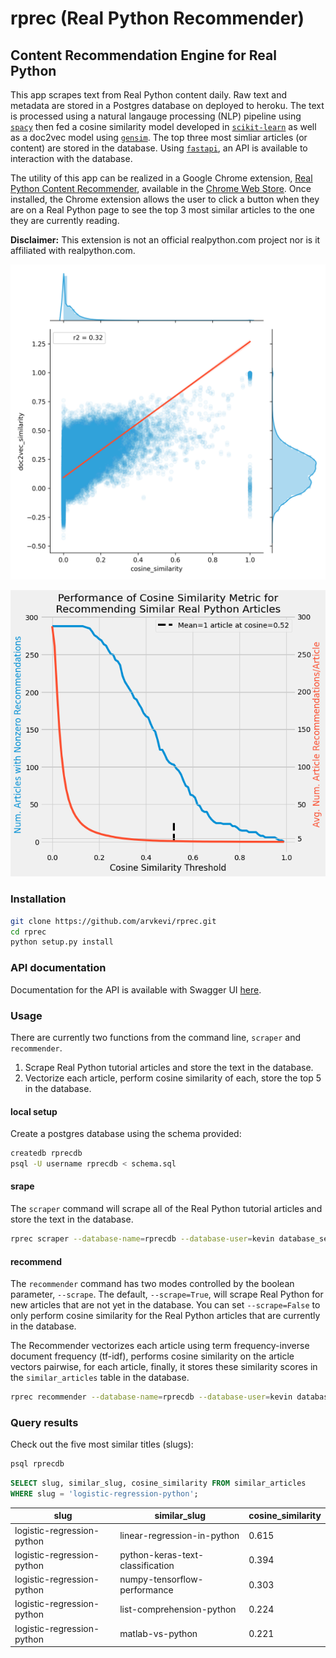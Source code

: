 # rprec (Real Python Recommender)

## Content Recommendation Engine for Real Python

This app scrapes text from Real Python content daily. Raw text and metadata are stored in a Postgres database on deployed to heroku. The text is processed using a natural langauge processing (NLP) pipeline using [`spacy`](https://spacy.io/) then fed a cosine similarity model developed in [`scikit-learn`](https://scikit-learn.org/stable/) as well as a doc2vec model using [`gensim`](https://radimrehurek.com/gensim/). The top three most simliar articles (or content) are stored in the database. Using [`fastapi`](https://fastapi.tiangolo.com/), an API is available to interaction with the database.  

The utility of this app can be realized in a Google Chrome extension, [Real Python Content Recommender](https://github.com/arvkevi/rprec-chrome-extension), available in the [Chrome Web Store](). Once installed, the Chrome extension allows the user to click a button when they are on a Real Python page to see the top 3 most similar articles to the one they are currently reading.

**Disclaimer:** This extension is not an official realpython.com project nor is it affiliated with realpython.com.

![cosine_vs_doc2vec](images/cosine_vs_doc2vec.png)

![realpython_cosine](images/cosine_threshold.png)

### Installation

```bash
git clone https://github.com/arvkevi/rprec.git
cd rprec
python setup.py install
```

### API documentation

Documentation for the API is available with Swagger UI [here](http://realpython-recommender.herokuapp.com/docs#/).

### Usage

There are currently two functions from the command line, `scraper` and `recommender`.
1. Scrape Real Python tutorial articles and store the text in the database.
2. Vectorize each article, perform cosine similarity of each, store the top 5 in the database.

#### local setup
Create a postgres database using the schema provided:

```bash
createdb rprecdb
psql -U username rprecdb < schema.sql
```

#### srape
The `scraper` command will scrape all of the Real Python tutorial articles and store the text in the database.
```bash
rprec scraper --database-name=rprecdb --database-user=kevin database_server=localhost
```

#### recommend
The `recommender` command has two modes controlled by the boolean parameter, `--scrape`. The default, `--scrape=True`, will scrape Real Python for new articles that are not yet in the database. You can set `--scrape=False` to only perform cosine similarity for the Real Python articles that are currently in the database. 

The Recommender vectorizes each article using term frequency-inverse document frequency (tf-idf), performs cosine similarity on the article vectors pairwise, for each article, finally, it stores these similarity scores in the `similar_articles` table in the database.

```bash
rprec recommender --database-name=rprecdb --database-user=kevin database_host=localhost --scrape=True
```

### Query results
Check out the five most similar titles (slugs):

```bash
psql rprecdb
```

```sql
SELECT slug, similar_slug, cosine_similarity FROM similar_articles
WHERE slug = 'logistic-regression-python';
```

|            slug            |           similar_slug           | cosine_similarity |
|----------------------------|----------------------------------|-------------------|
| logistic-regression-python | linear-regression-in-python      |        0.615 |
| logistic-regression-python | python-keras-text-classification |        0.394 |
| logistic-regression-python | numpy-tensorflow-performance     |        0.303 |
| logistic-regression-python | list-comprehension-python        |        0.224 |
| logistic-regression-python | matlab-vs-python                 |        0.221 |

